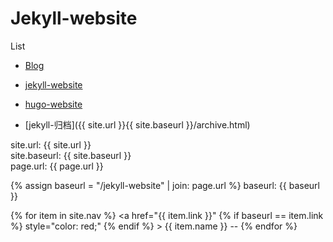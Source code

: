 # Jekyll-website
List
- [Blog](https://jaspervincent.github.io)
- [jekyll-website](https://jaspervincent.github.io/jekyll-webiste)
- [hugo-website](https://jaspervincent.github.io/hugo-website)

- [jekyll-归档]({{ site.url }}{{ site.baseurl }}/archive.html)


<nav>
  site.url: {{ site.url }}<br>
  site.baseurl: {{ site.baseurl }}<br>
  page.url: {{ page.url }} <br>
  
  {% assign baseurl = "/jekyll-website" | join: page.url %}
  baseurl: {{ baseurl }}<br>
  
  {% for item in site.nav %}
    <a href="{{ item.link }}" 
      {% if  baseurl == item.link %} style="color: red;" {% endif %}
    >
      {{ item.name }} -- 
    </a>
  {% endfor %}
</nav>
